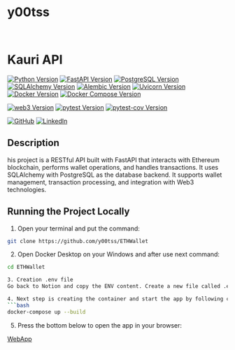 
# y00tss


<br>

# Kauri API

[![Python Version](https://img.shields.io/badge/Python-3.10-blue.svg)](https://www.python.org/downloads/release/python-3100/)
[![FastAPI Version](https://img.shields.io/badge/FastAPI-0.95.0-blue.svg)](https://fastapi.tiangolo.com/)
[![PostgreSQL Version](https://img.shields.io/badge/PostgreSQL-15-green.svg)](https://www.postgresql.org/docs/15/release-15-0.html)
[![SQLAlchemy Version](https://img.shields.io/badge/SQLAlchemy-2.0.0-blue.svg)](https://docs.sqlalchemy.org/en/20/)
[![Alembic Version](https://img.shields.io/badge/Alembic-1.10.4-yellow.svg)](https://alembic.sqlalchemy.org/)
[![Uvicorn Version](https://img.shields.io/badge/Uvicorn-0.22.0-yellow.svg)](https://www.uvicorn.org/)
[![Docker Version](https://img.shields.io/badge/Docker-20.10.8-blue.svg)](https://www.docker.com/)
[![Docker Compose Version](https://img.shields.io/badge/Docker%20Compose-1.29.2-blue.svg)](https://docs.docker.com/compose/)

[![web3 Version](https://img.shields.io/badge/Web3-5.0.0-blue.svg)](https://web3py.readthedocs.io/en/stable/)
[![pytest Version](https://img.shields.io/badge/pytest-7.2.1-yellow.svg)](https://docs.pytest.org/en/stable/)
[![pytest-cov Version](https://img.shields.io/badge/pytest--cov-4.0.0-yellow.svg)](https://pytest-cov.readthedocs.io/en/latest/)

[![GitHub](https://img.shields.io/badge/GitHub-100000?style=for-the-badge&logo=github&logoColor=white)](https://github.com/y00tss)
[![LinkedIn](https://img.shields.io/badge/LinkedIn-0A66C2?style=for-the-badge&logo=linkedin&logoColor=white)](https://www.linkedin.com/in/mykhailoshepelenko/)

## Description
his project is a RESTful API built with FastAPI that interacts with Ethereum blockchain, performs wallet operations, and handles transactions. It uses SQLAlchemy with PostgreSQL as the database backend. It supports wallet management, transaction processing, and integration with Web3 technologies.

## Running the Project Locally

1. Open your terminal and put the command:
```bash
git clone https://github.com/y00tss/ETHWallet
```
2. Open Docker Desktop on your Windows and after use next command:
```bash
cd ETHWallet

3. Creation .env file
Go back to Notion and copy the ENV content. Create a new file called .env in the root directory of the project and paste the content into it.

4. Next step is creating the container and start the app by following command:
```bash
docker-compose up --build
```
5. Press the bottom below to open the app in your browser:

<a href="http://localhost:8001/docs" target="_blank">WebApp</a>

